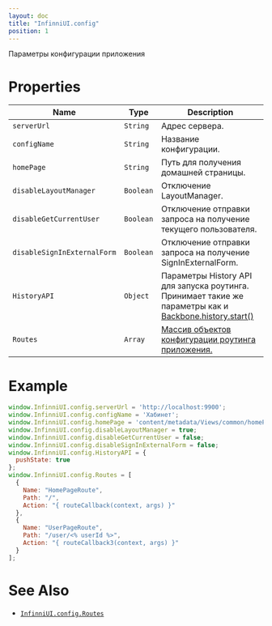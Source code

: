 ```yaml
---
layout: doc
title: "InfinniUI.config"
position: 1
---
```


Параметры конфигурации приложения

# Properties

|Name|Type|Description|
|----|----|-----------|
|`serverUrl`|`String`|Адрес сервера.|
|`configName`|`String`|Название конфигурации.|
|`homePage`|`String`|Путь для получения домашней страницы.|
|`disableLayoutManager`|`Boolean`|Отключение LayoutManager.|
|`disableGetCurrentUser`|`Boolean`|Отключение отправки запроса на получение текущего пользователя.|
|`disableSignInExternalForm`|`Boolean`|Отключение отправки запроса на получение SignInExternalForm.|
|`HistoryAPI`|`Object`|Параметры History API для запуска роутинга. Принимает такие же параметры как и [Backbone.history.start()](http://backbonejs.org/#History-start)|
|`Routes`|`Array`|[Массив объектов конфигурации роутинга приложения.](../InfinniUI.config.Routes)|

# Example

```js
window.InfinniUI.config.serverUrl = 'http://localhost:9900';
window.InfinniUI.config.configName = 'Хабинет';
window.InfinniUI.config.homePage = 'content/metadata/Views/common/homePage.json';
window.InfinniUI.config.disableLayoutManager = true;
window.InfinniUI.config.disableGetCurrentUser = false;
window.InfinniUI.config.disableSignInExternalForm = false;
window.InfinniUI.config.HistoryAPI = {
  pushState: true
};
window.InfinniUI.config.Routes = [
  {
    Name: "HomePageRoute",
    Path: "/",
    Action: "{ routeCallback(context, args) }"
  },
  {
    Name: "UserPageRoute",
    Path: "/user/<% userId %>",
    Action: "{ routeCallback3(context, args) }"
  }
];
```

# See Also

* [`InfinniUI.config.Routes`](../InfinniUI.config.Routes)
